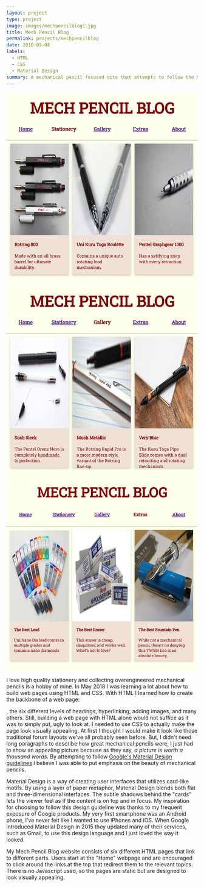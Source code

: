 ```yaml
---
layout: project
type: project
image: images/mechpencilblog1.jpg
title: Mech Pencil Blog
permalink: projects/mechpencilblog
date: 2018-05-08
labels:
  - HTML
  - CSS
  - Material Design
summary: A mechanical pencil focused site that attempts to follow the Material Design guidelines by Google.
---
```


<div class="ui small rounded images">
  <img class="ui image" src="../images/mechpencilblog2.jpg">
  <img class="ui image" src="../images/mechpencilblog3.jpg">
  <img class="ui image" src="../images/mechpencilblog4.jpg">
</div>

I love high quality stationery and collecting overengineered mechanical pencils is a hobby of mine. In May 2018 I was learning a lot about how to build web pages using HTML and CSS. With HTML I learned how to create the backbone of a web page: <div>, the six different levels of headings, hyperlinking, adding images, and many others. Still, building a web page with HTML alone would not suffice as it was to simply put, ugly to look at. I needed to use CSS to actually make the page look visually appealing. At first I thought I would make it look like those traditional forum layouts we've all probably seen before. But, I didn't need long paragraphs to describe how great mechanical pencils were, I just had to show an appealing picture because as they say, *a picture is worth a thousand words.* By attempting to follow [Google's Material Design guidelines](https://material.io/design) I believe I was able to put emphasis on the beauty of mechanical pencils. 

Material Design is a way of creating user interfaces that utilizes card-like motifs. By using a layer of paper metaphor, Material Design blends both flat and three-dimensional interfaces. The subtle shadows behind the "cards" lets the viewer feel as if the content is on top and in focus. My inspiration for choosing to follow this design guideline was thanks to my frequent exposure of Google products. My very first smartphone was an Android phone, I've never felt like I wanted to use iPhones and iOS. When Google introduced Material Design in 2015 they updated many of their services, such as Gmail, to use this design language and I just loved the way it looked. 

My Mech Pencil Blog website consists of six different HTML pages that link to different parts. Users start at the "Home" webpage and are encouraged to click around the links at the top that redirect them to the relevant topics. There is no Javascript used, so the pages are static but are designed to look visually appealing. 
